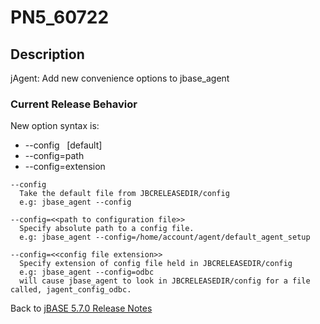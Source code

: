 # PN5_60722

<PageHeader />

## Description

jAgent: Add new convenience options to jbase\_agent

### Current Release Behavior

New option syntax is:

- --config   [default]
- --config=path
- --config=extension

```
--config
  Take the default file from JBCRELEASEDIR/config
  e.g: jbase_agent --config

--config=<<path to configuration file>>
  Specify absolute path to a config file.
  e.g: jbase_agent --config=/home/account/agent/default_agent_setup

--config=<<config file extension>>
  Specify extension of config file held in JBCRELEASEDIR/config
  e.g: jbase_agent --config=odbc
  will cause jbase_agent to look in JBCRELEASEDIR/config for a file called, jagent_config_odbc.
```

Back to [jBASE 5.7.0 Release Notes](./../README.md)

<PageFooter />
